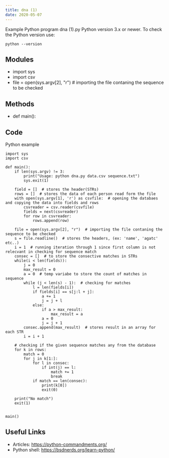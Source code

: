 ```yaml
---
title: dna (1)
date: 2020-05-07
---
```

Example Python program dna (1).py
Python version 3.x or newer.
To check the Python version use:

    python --version

## Modules

* import sys
* import csv
* file = open(sys.argv[2], "r")  # importing the file contaning the sequence to be checked

## Methods

* def main():

## Code

Python example

    import sys
    import csv
    
    def main():
        if len(sys.argv) != 3:
            print("Usage: python dna.py data.csv sequence.txt")
            sys.exit(1)
    
        field = []  # stores the header(STRs)
        rows = []  # stores the data of each person read form the file
        with open(sys.argv[1], 'r') as csvfile:  # opening the databaes and copying the data into fields and rows
            csvreader = csv.reader(csvfile)
            fields = next(csvreader)
            for row in csvreader:
                rows.append(row)
    
        file = open(sys.argv[2], "r")  # importing the file contaning the sequence to be checked
        s = file.readline()  # stores the headers, (ex: 'name', 'agatc' etc..)
        i = 1  # running iteration through 1 since first column is not relecvant in checking for sequence match
        consec = []  # to store the consective matches in STRs
        while(i < len(fields)):
            j = 0
            max_result = 0
            a = 0  # temp variabe to store the count of matches in sequence
            while (j < len(s) - 1):  # checking for matches
                l = len(fields[i])
                if fields[i] == s[j:l + j]:
                    a += 1
                    j = j + l
                else:
                    if a > max_result:
                        max_result = a
                    a = 0
                    j = j + 1
            consec.append(max_result)  # stores result in an array for each STR
            i = i + 1
    
        # checking if the given sequence matches any from the database
        for k in rows:
            match = 0
            for j in k[1:]:
                for l in consec:
                    if int(j) == l:
                        match += 1
                        break
                if match == len(consec):
                    print(k[0])
                    exit(0)
    
        print("No match")
        exit(1)
    
    
    main()

## Useful Links

- Articles: https://python-commandments.org/
- Python shell: https://bsdnerds.org/learn-python/
